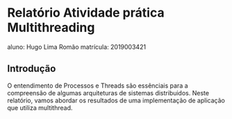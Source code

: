 # Relatório Atividade prática Multithreading
aluno: Hugo Lima Romão
matrícula: 2019003421

## Introdução
O entendimento de Processos e Threads são essênciais para a compreensão de algumas arquiteturas de sistemas distribuidos. Neste relatório, vamos abordar os resultados de uma implementação de aplicação que utiliza multithread.